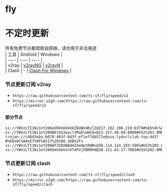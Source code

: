 # fly
# 不定时更新
所有免费节点都爬取自网络，请勿用于非法用途  
|  工具  | Android  | Windows  |  
|  ----  | ----   | ----  |  
| v2ray  | [v2rayNG](https://github.com/2dust/v2rayNG/releases) | [v2rayN](https://github.com/2dust/v2rayN/releases) |  
| Clash  | - | [Clash For Windows](https://github.com/2dust/clashN/releases) | 
  
### 节点更新订阅  v2ray
- `https://raw.githubusercontent.com/ts-sf/fly/speed/v2`  
- `https://mirror.v2gh.com/https://raw.githubusercontent.com/ts-sf/fly/speed/v2`  

#### 部分节点  
``` 
ss://YWVzLTI1Ni1nY206ekROVmVkUkZQUWV4Rzl2@217.182.198.219:6379#%E6%9C%AA%E7%9F%A516%201.8MB%2Fs
ss://YWVzLTI1Ni1nY206WEtGS2wyclVMaklwNzQ=@23.157.40.89:8008#US2%201.9MB%2Fs
trojan://c4843eba-b070-403f-b43f-ef1ef7db571e@usa.lydurlclub.top:443?#%E6%9C%AA%E7%9F%A517%20180.1KB%2Fs
ss://YWVzLTI1Ni1nY206WTZSOXBBdHZ4eHptR0M=@38.114.114.193:5601#US3%202.0MB%2Fs
ss://YWVzLTI1Ni1nY206UmV4bkJnVTdFVjVBRHhH@38.121.43.27:7002#US5%202.0MB%2Fs
```
### 节点更新订阅  clash
- `https://raw.githubusercontent.com/ts-sf/fly/speed/clash`  
- `https://mirror.v2gh.com/https://raw.githubusercontent.com/ts-sf/fly/speed/clash`  


